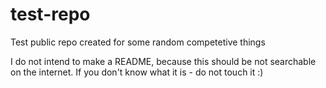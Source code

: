 # test-repo
Test public repo created for some random competetive things

I do not intend to make a README, because this should be not searchable on the internet. If you don't know what it is - do not touch it :)
